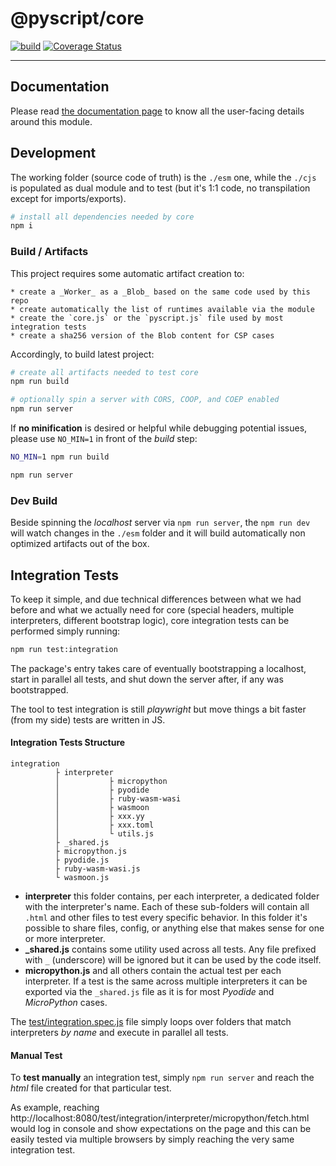 # @pyscript/core

[![build](https://github.com/WebReflection/python/actions/workflows/node.js.yml/badge.svg)](https://github.com/WebReflection/python/actions/workflows/node.js.yml) [![Coverage Status](https://coveralls.io/repos/github/WebReflection/python/badge.svg?branch=api&t=1RBdLX)](https://coveralls.io/github/WebReflection/python?branch=api)

---

## Documentation

Please read [the documentation page](./docs/README.md) to know all the user-facing details around this module.

## Development

The working folder (source code of truth) is the `./esm` one, while the `./cjs` is populated as dual module and to test (but it's 1:1 code, no transpilation except for imports/exports).

```sh
# install all dependencies needed by core
npm i
```

### Build / Artifacts

This project requires some automatic artifact creation to:

    * create a _Worker_ as a _Blob_ based on the same code used by this repo
    * create automatically the list of runtimes available via the module
    * create the `core.js` or the `pyscript.js` file used by most integration tests
    * create a sha256 version of the Blob content for CSP cases

Accordingly, to build latest project:

```sh
# create all artifacts needed to test core
npm run build

# optionally spin a server with CORS, COOP, and COEP enabled
npm run server
```

If **no minification** is desired or helpful while debugging potential issues, please use `NO_MIN=1` in front of the _build_ step:

```sh
NO_MIN=1 npm run build

npm run server
```

### Dev Build

Beside spinning the _localhost_ server via `npm run server`, the `npm run dev` will watch changes in the `./esm` folder and it will build automatically non optimized artifacts out of the box.

## Integration Tests

To keep it simple, and due technical differences between what we had before and what we actually need for core (special headers, multiple interpreters, different bootstrap logic), core integration tests can be performed simply running:

```sh
npm run test:integration
```

The package's entry takes care of eventually bootstrapping a localhost, start in parallel all tests, and shut down the server after, if any was bootstrapped.

The tool to test integration is still _playwright_ but move things a bit faster (from my side) tests are written in JS.

#### Integration Tests Structure

```
integration
          ├ interpreter
          │           ├ micropython
          │           ├ pyodide
          │           ├ ruby-wasm-wasi
          │           ├ wasmoon
          │           ├ xxx.yy
          │           ├ xxx.toml
          │           └ utils.js
          ├ _shared.js
          ├ micropython.js
          ├ pyodide.js
          ├ ruby-wasm-wasi.js
          └ wasmoon.js
```

-   **interpreter** this folder contains, per each interpreter, a dedicated folder with the interpreter's name. Each of these sub-folders will contain all `.html` and other files to test every specific behavior. In this folder it's possible to share files, config, or anything else that makes sense for one or more interpreter.
-   **\_shared.js** contains some utility used across all tests. Any file prefixed with `_` (underscore) will be ignored but it can be used by the code itself.
-   **micropython.js** and all others contain the actual test per each interpreter. If a test is the same across multiple interpreters it can be exported via the `_shared.js` file as it is for most _Pyodide_ and _MicroPython_ cases.

The [test/integration.spec.js](./test/integration.spec.js) file simply loops over folders that match interpreters _by name_ and execute in parallel all tests.

#### Manual Test

To **test manually** an integration test, simply `npm run server` and reach the _html_ file created for that particular test.

As example, reaching http://localhost:8080/test/integration/interpreter/micropython/fetch.html would log in console and show expectations on the page and this can be easily tested via multiple browsers by simply reaching the very same integration test.
